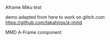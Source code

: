 Aframe Miku test

demo adapted from here to work on glitch.com https://github.com/takahirox/a-mmd

MMD A-Frame component 